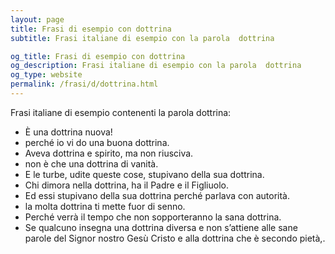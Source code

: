 ```yaml
---
layout: page
title: Frasi di esempio con dottrina 
subtitle: Frasi italiane di esempio con la parola  dottrina

og_title: Frasi di esempio con dottrina 
og_description: Frasi italiane di esempio con la parola  dottrina
og_type: website
permalink: /frasi/d/dottrina.html
---
```


Frasi italiane di esempio contenenti la parola dottrina:


- È una dottrina nuova!
- perché io vi do una buona dottrina.
- Aveva dottrina e spirito, ma non riusciva.
- non è che una dottrina di vanità.
- E le turbe, udite queste cose, stupivano della sua dottrina.
- Chi dimora nella dottrina, ha il Padre e il Figliuolo.
- Ed essi stupivano della sua dottrina perché parlava con autorità.
- la molta dottrina ti mette fuor di senno.
- Perché verrà il tempo che non sopporteranno la sana dottrina.
- Se qualcuno insegna una dottrina diversa e non s’attiene alle sane parole del Signor nostro Gesù Cristo e alla dottrina che è secondo pietà,.
